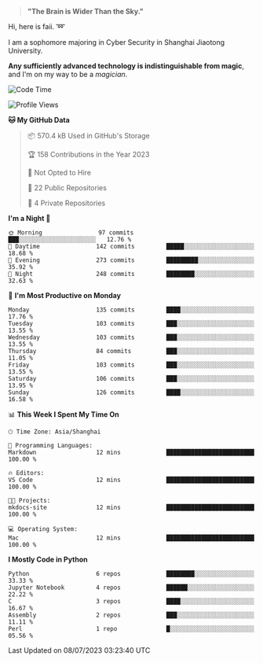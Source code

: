 > **"The Brain is Wider Than the Sky."**

  Hi, here is faii. :loop:  
  
  I am a sophomore majoring in Cyber Security in Shanghai Jiaotong University.
  
  **Any sufficiently advanced technology is indistinguishable from magic**, and I'm on my way to be a *magician*.

<!--START_SECTION:waka-->
![Code Time](http://img.shields.io/badge/Code%20Time-24%20mins-blue)

![Profile Views](http://img.shields.io/badge/Profile%20Views-0-blue)

**🐱 My GitHub Data** 

> 📦 570.4 kB Used in GitHub's Storage 
 > 
> 🏆 158 Contributions in the Year 2023
 > 
> 🚫 Not Opted to Hire
 > 
> 📜 22 Public Repositories 
 > 
> 🔑 4 Private Repositories 
 > 
**I'm a Night 🦉** 

```text
🌞 Morning                97 commits          ███░░░░░░░░░░░░░░░░░░░░░░   12.76 % 
🌆 Daytime                142 commits         █████░░░░░░░░░░░░░░░░░░░░   18.68 % 
🌃 Evening                273 commits         █████████░░░░░░░░░░░░░░░░   35.92 % 
🌙 Night                  248 commits         ████████░░░░░░░░░░░░░░░░░   32.63 % 
```
📅 **I'm Most Productive on Monday** 

```text
Monday                   135 commits         ████░░░░░░░░░░░░░░░░░░░░░   17.76 % 
Tuesday                  103 commits         ███░░░░░░░░░░░░░░░░░░░░░░   13.55 % 
Wednesday                103 commits         ███░░░░░░░░░░░░░░░░░░░░░░   13.55 % 
Thursday                 84 commits          ███░░░░░░░░░░░░░░░░░░░░░░   11.05 % 
Friday                   103 commits         ███░░░░░░░░░░░░░░░░░░░░░░   13.55 % 
Saturday                 106 commits         ███░░░░░░░░░░░░░░░░░░░░░░   13.95 % 
Sunday                   126 commits         ████░░░░░░░░░░░░░░░░░░░░░   16.58 % 
```


📊 **This Week I Spent My Time On** 

```text
🕑︎ Time Zone: Asia/Shanghai

💬 Programming Languages: 
Markdown                 12 mins             █████████████████████████   100.00 % 

🔥 Editors: 
VS Code                  12 mins             █████████████████████████   100.00 % 

🐱‍💻 Projects: 
mkdocs-site              12 mins             █████████████████████████   100.00 % 

💻 Operating System: 
Mac                      12 mins             █████████████████████████   100.00 % 
```

**I Mostly Code in Python** 

```text
Python                   6 repos             ████████░░░░░░░░░░░░░░░░░   33.33 % 
Jupyter Notebook         4 repos             ██████░░░░░░░░░░░░░░░░░░░   22.22 % 
C                        3 repos             ████░░░░░░░░░░░░░░░░░░░░░   16.67 % 
Assembly                 2 repos             ███░░░░░░░░░░░░░░░░░░░░░░   11.11 % 
Perl                     1 repo              █░░░░░░░░░░░░░░░░░░░░░░░░   05.56 % 
```




 Last Updated on 08/07/2023 03:23:40 UTC
<!--END_SECTION:waka-->


